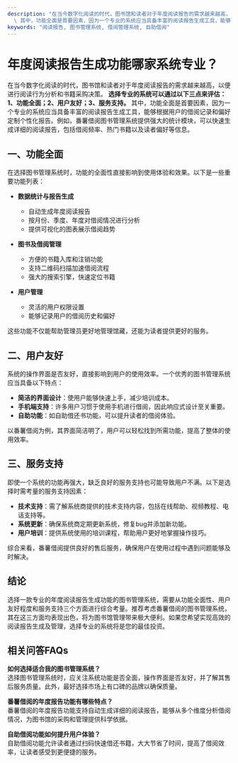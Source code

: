 ```yaml
---
description: "在当今数字化阅读的时代，图书馆和读者对于年度阅读报告的需求越来越高，以便进行阅读行为分析和书籍采购决策。 **选择专业的系统可以通过以下三点来评估：1、功能全面；2、用户友好；3、服务支持。**\
  \ 其中，功能全面是首要因素，因为一个专业的系统应当具备丰富的阅读报告生成工具，能够根据用户的借阅记录和偏好定制个性化报告。例如，番薯借阅图书管理系统提供强大的统计模块，可以快速生成详细的阅读报告，包括借阅频率、热门书籍以及读者偏好等信息。"
keywords: "阅读报告, 图书管理系统, 借阅管理系统, 自助借阅"
---
```

# 年度阅读报告生成功能哪家系统专业？

在当今数字化阅读的时代，图书馆和读者对于年度阅读报告的需求越来越高，以便进行阅读行为分析和书籍采购决策。 **选择专业的系统可以通过以下三点来评估：1、功能全面；2、用户友好；3、服务支持。** 其中，功能全面是首要因素，因为一个专业的系统应当具备丰富的阅读报告生成工具，能够根据用户的借阅记录和偏好定制个性化报告。例如，番薯借阅图书管理系统提供强大的统计模块，可以快速生成详细的阅读报告，包括借阅频率、热门书籍以及读者偏好等信息。

## 一、功能全面

在选择图书管理系统时，功能的全面性直接影响到使用体验和效果。以下是一些重要功能列表：

- **数据统计与报告生成**
  - 自动生成年度阅读报告
  - 按月份、季度、年度对借阅情况进行分析
  - 提供可视化的图表展示借阅趋势

- **图书及借阅管理**
  - 方便的书籍入库和注销功能
  - 支持二维码扫描加速借阅流程
  - 强大的搜索引擎，快速定位书籍

- **用户管理**
  - 灵活的用户权限设置
  - 能够记录用户的借阅历史和偏好

这些功能不仅能帮助管理员更好地管理馆藏，还能为读者提供更好的服务。

## 二、用户友好

系统的操作界面是否友好，直接影响到用户的使用效率。一个优秀的图书管理系统应当具备以下特点：

- **简洁的界面设计**：使用户能够快速上手，减少培训成本。
- **手机端支持**：许多用户习惯于使用手机进行借阅，因此响应式设计至关重要。
- **自助功能**：如自助借还书功能，可以提升读者的借阅体验。

以番薯借阅为例，其界面简洁明了，用户可以轻松找到所需功能，提高了整体的使用效率。

## 三、服务支持

即使一个系统的功能再强大，缺乏良好的服务支持也可能导致用户不满。以下是选择时需考量的服务支持因素：

- **技术支持**：需了解系统商提供的技术支持内容，包括在线帮助、视频教程、电话支持等。
- **系统更新**：确保系统商定期更新系统，修复bug并添加新功能。
- **用户培训**：提供系统使用的培训课程，帮助用户更好地掌握操作技巧。

综合来看，番薯借阅提供良好的售后服务，确保用户在使用过程中遇到问题能够及时解决。

## 结论

选择一款专业的年度阅读报告生成功能的图书管理系统，需要从功能全面性、用户友好程度和服务支持三个方面进行综合考量。推荐考虑番薯借阅的图书管理系统，其在这三方面均表现出色，将为图书馆管理带来极大便利。如果您希望实现高效的阅读报告生成及管理，选择专业的系统将是您的最佳投资。

## 相关问答FAQs

**如何选择适合我的图书管理系统？**  
选择图书管理系统时，应关注系统功能是否全面，操作界面是否友好，并了解其售后服务质量。此外，最好选择市场上有口碑的品牌以确保质量。

**番薯借阅的年度报告功能有哪些特点？**  
番薯借阅的年度报告功能支持自动生成详细的阅读报告，能够从多个维度分析借阅情况，为图书馆的采购和管理提供科学依据。

**自助借阅功能如何提升用户体验？**  
自助借阅功能允许读者通过扫码快速借还书籍，大大节省了时间，提高了借阅效率，让读者感受到更便捷的服务。
